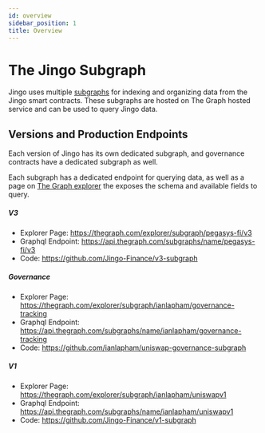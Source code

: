 ```yaml
---
id: overview
sidebar_position: 1
title: Overview
---
```


# The Jingo Subgraph

Jingo uses multiple [subgraphs](https://thegraph.com/docs/about/introduction#what-the-graph-is) for indexing and organizing data from the Jingo smart contracts.
These subgraphs are hosted on The Graph hosted service and can be used to query Jingo data.

## Versions and Production Endpoints

Each version of Jingo has its own dedicated subgraph, and governance contracts have a dedicated subgraph as well.

Each subgraph has a dedicated endpoint for querying data, as well as a page on [The Graph explorer](https://thegraph.com/explorer/) the exposes the schema and available fields to query.

##### V3

- Explorer Page: https://thegraph.com/explorer/subgraph/pegasys-fi/v3
- Graphql Endpoint: https://api.thegraph.com/subgraphs/name/pegasys-fi/v3
- Code: https://github.com/Jingo-Finance/v3-subgraph

##### Governance

- Explorer Page: https://thegraph.com/explorer/subgraph/ianlapham/governance-tracking
- Graphql Endpoint: https://api.thegraph.com/subgraphs/name/ianlapham/governance-tracking
- Code: https://github.com/ianlapham/uniswap-governance-subgraph

##### V1

- Explorer Page: https://thegraph.com/explorer/subgraph/ianlapham/uniswapv1
- Graphql Endpoint: https://api.thegraph.com/subgraphs/name/ianlapham/uniswapv1
- Code: https://github.com/Jingo-Finance/v1-subgraph
